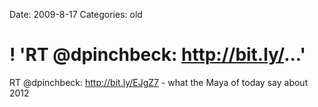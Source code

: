 Date: 2009-8-17
Categories: old

# ! 'RT @dpinchbeck: http://bit.ly/...'

RT @dpinchbeck: <a href="http://bit.ly/EJgZ7" rel="nofollow">http://bit.ly/EJgZ7</a>  - what the Maya of today say about 2012
